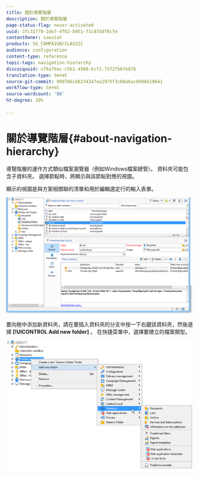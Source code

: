 ```yaml
---
title: 關於導覽階層
description: 關於導覽階層
page-status-flag: never-activated
uuid: 3fc31f78-2de7-4fb2-b951-71c87d4f0cfe
contentOwner: sauviat
products: SG_CAMPAIGN/CLASSIC
audience: configuration
content-type: reference
topic-tags: navigation-hierarchy
discoiquuid: cf6a79ac-c5b1-4508-bcf1-73f2fbbfe87b
translation-type: tm+mt
source-git-commit: 99d766cb6234347ea2975f3c08a6ac0496619b41
workflow-type: tm+mt
source-wordcount: '88'
ht-degree: 10%

---
```



# 關於導覽階層{#about-navigation-hierarchy}

導覽階層的運作方式類似檔案瀏覽器（例如Windows檔案總管）。 資料夾可能包含子資料夾。 選擇節點時，將顯示與該節點對應的視圖。

顯示的視圖是與方案相關聯的清單和用於編輯選定行的輸入表單。

![](assets/d_ncs_integration_navigation.png)

要向樹中添加新資料夾，請在要插入資料夾的分支中按一下右鍵該資料夾，然後選擇 **[!UICONTROL Add new folder]** 。 在快捷菜單中，選擇要建立的檔案類型。

![](assets/d_ncs_integration_navigation_create.png)

